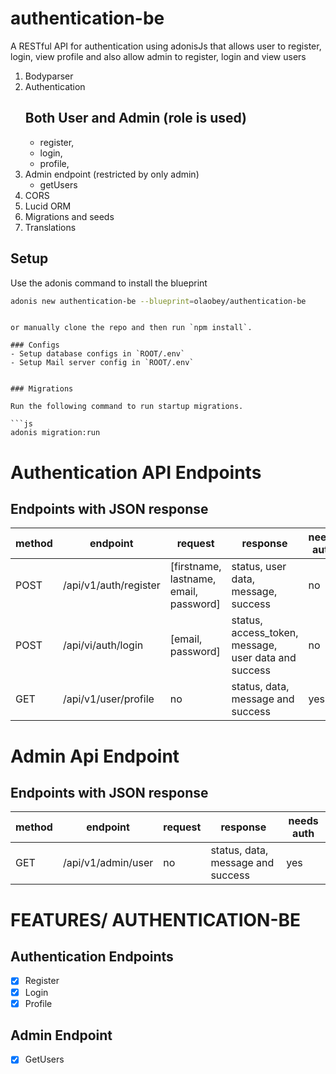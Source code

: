 # authentication-be
A RESTful API for authentication using adonisJs that allows user to register, login, view profile and also allow admin to register, login and view users

1. Bodyparser
2. Authentication
    ## Both User and Admin (role is used)
	-    register,
	-    login,
	-    profile,
3. Admin endpoint (restricted by only admin)
    -    getUsers
4. CORS
5. Lucid ORM
6. Migrations and seeds
7. Translations

## Setup

Use the adonis command to install the blueprint

```bash
adonis new authentication-be --blueprint=olaobey/authentication-be
```
```

or manually clone the repo and then run `npm install`.

### Configs
- Setup database configs in `ROOT/.env`
- Setup Mail server config in `ROOT/.env`


### Migrations

Run the following command to run startup migrations.

```js
adonis migration:run
```

# Authentication API Endpoints

## Endpoints with JSON response

| method   | endpoint | request   | response   | needs auth   |
| ------------ | ------------ | ------------ | ------------ | ------------ |
| POST  | /api/v1/auth/register  | [firstname, lastname, email, password] | status, user data, message, success | no  |
| POST  | /api/vi/auth/login  | [email, password] | status, access_token, message, user data and success | no  |
| GET  | /api/v1/user/profile |  no |  status, data, message and success  | yes  |

# Admin Api Endpoint

## Endpoints with JSON response

| method   | endpoint | request   | response   | needs auth   |
| ------------ | ------------ | ------------ | ------------ | ------------ |
| GET  | /api/v1/admin/user |  no |  status, data, message and success  | yes  |

# FEATURES/ AUTHENTICATION-BE

## Authentication Endpoints
- [x] Register
- [x] Login
- [x] Profile

## Admin Endpoint
- [x] GetUsers

